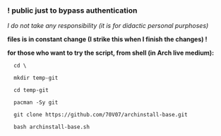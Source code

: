 
### ! public just to bypass authentication

*I do not take any responsibility (it is for didactic personal purphoses)*

**files is in constant change (I strike this when I finish the changes) !**

**for those who want to try the script, from shell (in Arch live medium):**
```
  cd \
  
  mkdir temp-git
  
  cd temp-git
  
  pacman -Sy git
  
  git clone https://github.com/70V07/archinstall-base.git
  
  bash archinstall-base.sh
```
